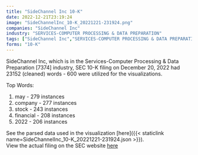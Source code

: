 ```yaml
---
title: "SideChannel Inc 10-K"
date: 2022-12-21T23:19:24
image: "SideChannelInc_10-K_20221221-231924.png"
companies: "SideChannel Inc"
industry: "SERVICES-COMPUTER PROCESSING & DATA PREPARATION"
tags: ["SideChannel Inc","SERVICES-COMPUTER PROCESSING & DATA PREPARATION","12-20-2022","10-K"]
forms: "10-K"
---
```

SideChannel Inc, which is in the Services-Computer Processing & Data Preparation [7374] industry, SEC 10-K filing on December 20, 2022 had 23152 (cleaned) words - 600 were utilized for the visualizations.

Top Words:
1. may - 279 instances
2. company - 277 instances
3. stock - 243 instances
4. financial - 208 instances
5. 2022 - 206 instances


See the parsed data used in the visualization [here]({{< staticlink name=SideChannelInc_10-K_20221221-231924.json >}}).  
View the actual filing on the SEC website [here](https://www.sec.gov/Archives/edgar/data/1022505/0001493152-22-036042.txt)
